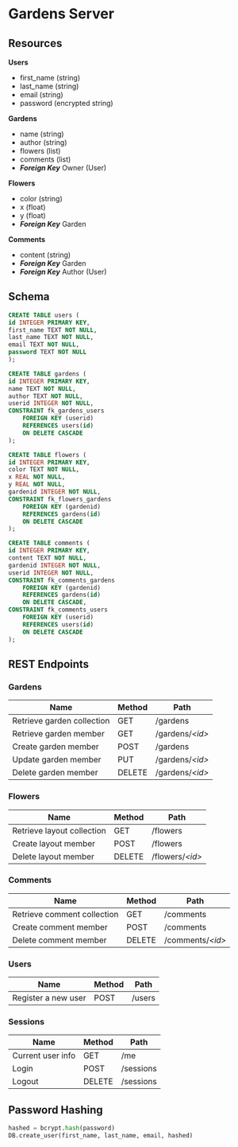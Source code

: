 # Gardens Server
## Resources

**Users**
* first_name (string)
* last_name (string)
* email (string)
* password (encrypted string)

**Gardens**
* name (string)
* author (string)
* flowers (list)
* comments (list)
* ***Foreign Key*** Owner (User)

**Flowers**
* color (string)
* x (float)
* y (float)
* ***Foreign Key*** Garden

**Comments**
* content (string)
* ***Foreign Key*** Garden
* ***Foreign Key*** Author (User)


## Schema

```sql
CREATE TABLE users (
id INTEGER PRIMARY KEY,
first_name TEXT NOT NULL,
last_name TEXT NOT NULL,
email TEXT NOT NULL,
password TEXT NOT NULL
);

CREATE TABLE gardens (
id INTEGER PRIMARY KEY,
name TEXT NOT NULL,
author TEXT NOT NULL,
userid INTEGER NOT NULL,
CONSTRAINT fk_gardens_users
    FOREIGN KEY (userid)
    REFERENCES users(id)
    ON DELETE CASCADE
);

CREATE TABLE flowers (
id INTEGER PRIMARY KEY,
color TEXT NOT NULL,
x REAL NOT NULL,
y REAL NOT NULL,
gardenid INTEGER NOT NULL,
CONSTRAINT fk_flowers_gardens
    FOREIGN KEY (gardenid)
    REFERENCES gardens(id)
    ON DELETE CASCADE
);

CREATE TABLE comments (
id INTEGER PRIMARY KEY,
content TEXT NOT NULL,
gardenid INTEGER NOT NULL,
userid INTEGER NOT NULL,
CONSTRAINT fk_comments_gardens
    FOREIGN KEY (gardenid)
    REFERENCES gardens(id)
    ON DELETE CASCADE,
CONSTRAINT fk_comments_users
    FOREIGN KEY (userid)
    REFERENCES users(id)
    ON DELETE CASCADE
);

```

## REST Endpoints

### **Gardens**

Name                           | Method | Path
-------------------------------|--------|------------------
Retrieve garden collection     | GET    | /gardens
Retrieve garden member         | GET    | /gardens/*\<id\>*
Create garden member           | POST   | /gardens
Update garden member           | PUT    | /gardens/*\<id\>*
Delete garden member           | DELETE | /gardens/*\<id\>*

### **Flowers**

Name                           | Method | Path
-------------------------------|--------|------------------
Retrieve layout collection     | GET    | /flowers
Create layout member           | POST   | /flowers
Delete layout member           | DELETE | /flowers/*\<id\>*

### **Comments**

Name                           | Method | Path
-------------------------------|--------|------------------
Retrieve comment collection    | GET    | /comments
Create comment member          | POST   | /comments
Delete comment member          | DELETE | /comments/*\<id\>*

### **Users**

Name                           | Method | Path
-------------------------------|--------|------------------
Register a new user            | POST   | /users

### **Sessions**

Name                           | Method | Path
-------------------------------|--------|------------------
Current user info              | GET    | /me
Login                          | POST   | /sessions
Logout                         | DELETE | /sessions



## Password Hashing

```python
hashed = bcrypt.hash(password)
DB.create_user(first_name, last_name, email, hashed)
```